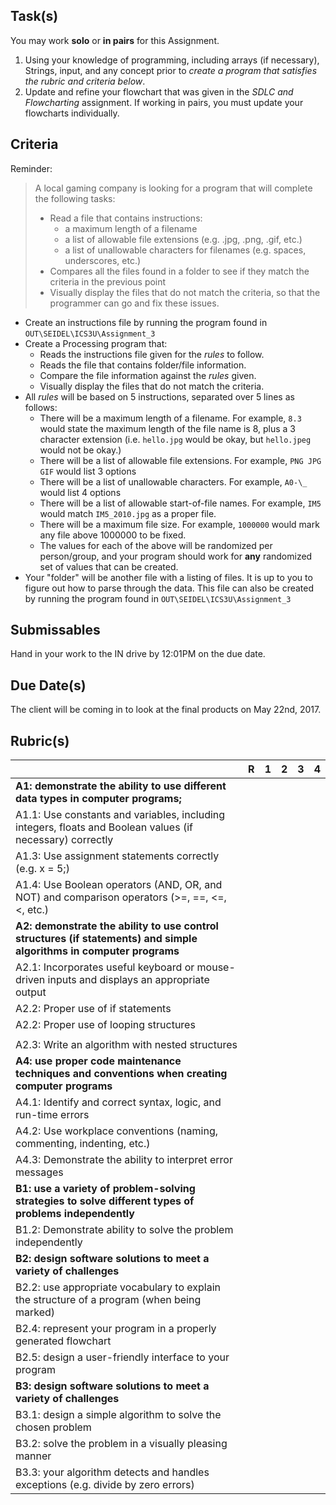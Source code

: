 Task(s)
-------
You may work **solo** or **in pairs** for this Assignment.

1. Using your knowledge of programming, including arrays (if necessary), Strings, input, and any concept prior to _create a program that satisfies the rubric and criteria below_.
2. Update and refine your flowchart that was given in the _SDLC and Flowcharting_ assignment.  If working in pairs, you must update your flowcharts individually.

Criteria
----------
Reminder:

> A local gaming company is looking for a program that will complete the following tasks:
> * Read a file that contains instructions:
>   * a maximum length of a filename
>   * a list of allowable file extensions (e.g. .jpg, .png, .gif, etc.)
>   * a list of unallowable characters for filenames (e.g. spaces, underscores, etc.)
> * Compares all the files found in a folder to see if they match the criteria in the previous point
> * Visually display the files that do not match the criteria, so that the programmer can go and fix these issues.
>

* Create an instructions file by running the program found in ```OUT\SEIDEL\ICS3U\Assignment_3```
* Create a Processing program that:
  * Reads the instructions file given for the _rules_ to follow.
  * Reads the file that contains folder/file information.
  * Compare the file information against the _rules_ given.
  * Visually display the files that do not match the criteria.
* All _rules_ will be based on 5 instructions, separated over 5 lines as follows:  
  * There will be a maximum length of a filename.  For example, ```8.3``` would state the maximum length of the file name is 8, plus a 3 character extension (i.e. ```hello.jpg``` would be okay, but ```hello.jpeg``` would not be okay.)
  * There will be a list of allowable file extensions. For example, ```PNG JPG GIF``` would list 3 options
  * There will be a list of unallowable characters. For example, ```A0-\_``` would list 4 options
  * There will be a list of allowable start-of-file names.  For example, ```IM5``` would match ```IM5_2010.jpg``` as a proper file.
  * There will be a maximum file size.  For example, ```1000000``` would mark any file above 1000000 to be fixed.
  * The values for each of the above will be randomized per person/group, and your program should work for **any** randomized set of values that can be created.
* Your "folder" will be another file with a listing of files.  It is up to you to figure out how to parse through the data. This file can also be created by running the program found in ```OUT\SEIDEL\ICS3U\Assignment_3```

Submissables
------------
Hand in your work to the IN drive by 12:01PM on the due date.

Due Date(s)
----------
The client will be coming in to look at the final products on May 22nd, 2017.

Rubric(s)
---------
|                                          | R    | 1    | 2    | 3    | 4    |
| ---------------------------------------- | ---- | ---- | ---- | ---- | ---- |
| **A1: demonstrate the ability to use different data types in computer programs;** |      |      |      |      |      |
| A1.1: Use constants and variables, including integers, floats and Boolean values (if necessary) correctly |      |      |      |      |      |
| A1.3: Use assignment statements correctly (e.g. x = 5;) |      |      |      |      |      |
| A1.4: Use Boolean operators (AND, OR, and NOT) and comparison operators (>=, ==, <=, <, etc.) |      |      |      |      |      |
| **A2: demonstrate the ability to use control structures (if statements) and simple algorithms in computer programs** |      |      |      |      |      |
| A2.1: Incorporates useful keyboard or mouse-driven inputs and displays an appropriate output |      |      |      |      |      |
| A2.2: Proper use of if statements        |      |      |      |      |      |
| A2.2: Proper use of looping structures   |      |      |      |      |      |
|                                          |      |      |      |      |      |
| A2.3: Write an algorithm with nested structures |      |      |      |      |      |
| **A4: use proper code maintenance techniques and conventions when creating computer programs** |      |      |      |      |      |
| A4.1: Identify and correct syntax, logic, and run-time errors |      |      |      |      |      |
| A4.2: Use workplace conventions (naming, commenting, indenting, etc.) |      |      |      |      |      |
| A4.3: Demonstrate the ability to interpret error messages |      |      |      |      |      |
| **B1: use a variety of problem-solving strategies to solve different types of problems independently** |      |      |      |      |      |
| B1.2: Demonstrate ability to solve the problem independently |      |      |      |      |      |
| **B2: design software solutions to meet a variety of challenges** |      |      |      |      |      |
| B2.2: use appropriate vocabulary to explain the structure of a program (when being marked) |      |      |      |      |      |
| B2.4: represent your program in a properly generated flowchart |      |      |      |      |      |
| B2.5: design a user-friendly interface to your program |      |      |      |      |      |
| **B3: design software solutions to meet a variety of challenges** |      |      |      |      |      |
| B3.1: design a simple algorithm to solve the chosen problem |      |      |      |      |      |
| B3.2: solve the problem in a visually pleasing manner |      |      |      |      |      |
| B3.3: your algorithm detects and handles exceptions (e.g. divide by zero errors) |      |      |      |      |      |
